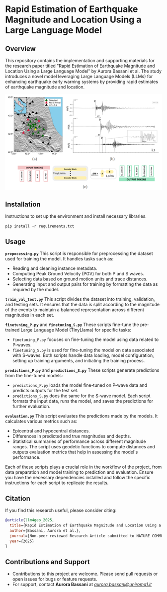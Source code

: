 # Rapid Estimation of Earthquake Magnitude and Location Using a Large Language Model

## Overview
This repository contains the implementation and supporting materials for the research paper titled "Rapid Estimation of Earthquake Magnitude and Location Using a Large Language Model" by Aurora Bassani et al. The study introduces a novel model leveraging Large Language Models (LLMs) for enhancing earthquake early warning systems by providing rapid estimates of earthquake magnitude and location.

![Descrizione alternativa dell'immagine](image/Model.png "Testo del tooltip")

## Installation
Instructions to set up the environment and install necessary libraries.

```pip install -r requirements.txt```

## Usage

**`prepocessing.py`**
This script is responsible for preprocessing the dataset used for training the model. It handles tasks such as:
- Reading and cleaning instance metadata.
- Computing Peak Ground Velocity (PGV) for both P and S waves.
- Selecting data based on ground motion units and trace distances.
- Generating input and output pairs for training by formatting the data as required by the model.

**`train_val_test.py`**
This script divides the dataset into training, validation, and testing sets. It ensures that the data is split according to the magnitude of the events to maintain a balanced representation across different magnitudes in each set.

**`finetuning_P.py`** and **`finetuning_S.py`**
These scripts fine-tune the pre-trained Large Language Model (TinyLlama) for specific tasks:
- `finetuning_P.py` focuses on fine-tuning the model using data related to P-waves.
- `finetuning_S.py` is used for fine-tuning the model on data associated with S-waves.
Both scripts handle data loading, model configuration, setting up training arguments, and initiating the training process.

**`predictions_P.py`** and **`predictions_S.py`**
These scripts generate predictions from the fine-tuned models:
- `predictions_P.py` loads the model fine-tuned on P-wave data and predicts outputs for the test set.
- `predictions_S.py` does the same for the S-wave model.
Each script formats the input data, runs the model, and saves the predictions for further evaluation.

**`evaluation.py`**
This script evaluates the predictions made by the models. It calculates various metrics such as:
- Epicentral and hypocentral distances.
- Differences in predicted and true magnitudes and depths.
- Statistical summaries of performance across different magnitude ranges.
The script uses geodetic functions to compute distances and outputs evaluation metrics that help in assessing the model's performance.

Each of these scripts plays a crucial role in the workflow of the project, from data preparation and model training to prediction and evaluation. Ensure you have the necessary dependencies installed and follow the specific instructions for each script to replicate the results.

## Citation
If you find this research useful, please consider citing:

```bibtex
@article{llm4geo_2025,
  title={Rapid Estimation of Earthquake Magnitude and Location Using a Large Language Model},
  author={Bassani, Aurora et al.},
  journal={Non-peer reviewed Research Article submitted to NATURE COMMUNICATIONS},
  year={2025}
}
```

## Contributions and Support

- Contributions to this project are welcome. Please send pull requests or open issues for bugs or feature requests.
- For support, contact **Aurora Bassani** at *aurora.bassani@uniroma1.it*
